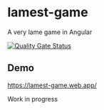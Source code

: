 # lamest-game

A very lame game in Angular

[![Quality Gate Status](https://sonarcloud.io/api/project_badges/measure?project=malkaviano_lamest-game&metric=alert_status)](https://sonarcloud.io/summary/new_code?id=malkaviano_lamest-game)

## Demo

https://lamest-game.web.app/

Work in progress
